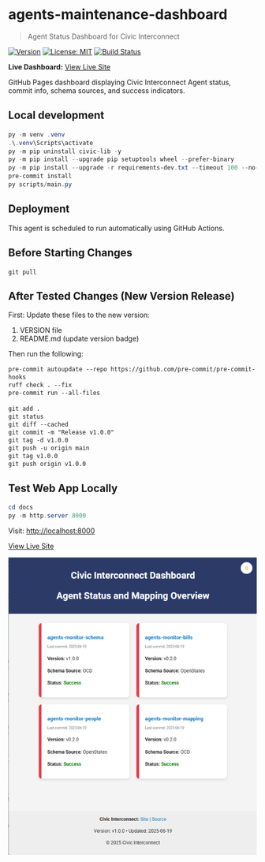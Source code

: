 # agents-maintenance-dashboard


> Agent Status Dashboard for Civic Interconnect

[![Version](https://img.shields.io/badge/version-v1.0.0-blue)](https://github.com/civic-interconnect/agents-maintenance-dashboard/releases)
[![License: MIT](https://img.shields.io/badge/license-MIT-green.svg)](https://opensource.org/licenses/MIT)
[![Build Status](https://github.com/civic-interconnect/agents-maintenance-dashboard/actions/workflows/main.yml/badge.svg)](https://github.com/civic-interconnect/agents-maintenance-dashboard/actions)

**Live Dashboard:** [View Live Site](https://civic-interconnect.github.io/agents-maintenance-dashboard/)

GitHub Pages dashboard displaying Civic Interconnect Agent status, commit info, schema sources, and success indicators.

## Local development

```powershell
py -m venv .venv
.\.venv\Scripts\activate
py -m pip uninstall civic-lib -y
py -m pip install --upgrade pip setuptools wheel --prefer-binary
py -m pip install --upgrade -r requirements-dev.txt --timeout 100 --no-cache-dir
pre-commit install
py scripts/main.py
```

## Deployment

This agent is scheduled to run automatically using GitHub Actions.

## Before Starting Changes

```shell
git pull
```

## After Tested Changes (New Version Release)

First: Update these files to the new version:

1. VERSION file
2. README.md (update version badge)

Then run the following:

```shell
pre-commit autoupdate --repo https://github.com/pre-commit/pre-commit-hooks
ruff check . --fix
pre-commit run --all-files

git add .
git status
git diff --cached
git commit -m "Release v1.0.0"
git tag -d v1.0.0
git push -u origin main
git tag v1.0.0
git push origin v1.0.0
```

## Test Web App Locally

```powershell
cd docs
py -m http.server 8000
```

Visit: <http://localhost:8000>

[View Live Site](https://civic-interconnect.github.io/agents-maintenance-dashboard/)

![Screenshot of Civic Interconnect Dashboard](images/screenshot.png)
